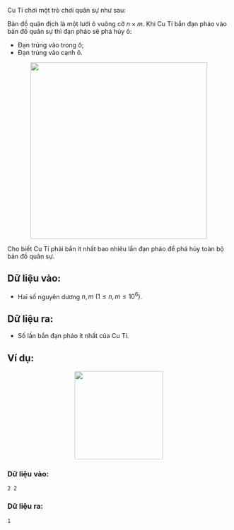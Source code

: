 Cu Tí chơi một trò chơi quân sự như sau:

Bản đồ quân địch là một lưới ô vuông cỡ $n×m$. Khi Cu Tí bắn đạn pháo vào bản đồ quân sự thì đạn pháo sẽ phá hủy ô:
- Đạn trúng vào trong ô;
- Đạn trúng vào cạnh ô.
<center><img src="/images/problems/183/GAME.png" width="400px" /></center>

Cho biết Cu Tí phải bắn ít nhất bao nhiêu lần đạn pháo để phá hủy toàn bộ bản đồ quân sự.

## Dữ liệu vào:
- Hai số nguyên dương $n,m\ (1≤n,m≤ 10^6)$.

## Dữ liệu ra:
- Số lần bắn đạn pháo ít nhất của Cu Tí.

## Ví dụ:
<center><img src="/images/problems/183/GAME2.png" width="200px" /></center>

### Dữ liệu vào:	
```
2 2
```

### Dữ liệu ra:
```
1
```